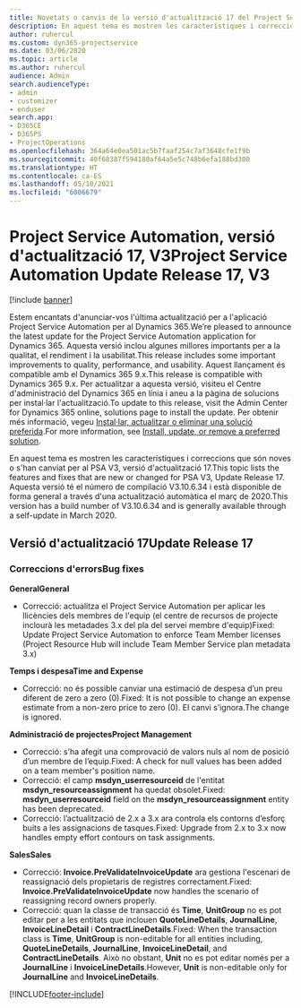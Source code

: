 ```yaml
---
title: Novetats o canvis de la versió d'actualització 17 del Project Service Automation, V3
description: En aquest tema es mostren les característiques i correccions disponibles al Project Service Automation V3, versió d'actualització 17.
author: ruhercul
ms.custom: dyn365-projectservice
ms.date: 03/06/2020
ms.topic: article
ms.author: ruhercul
audience: Admin
search.audienceType:
- admin
- customizer
- enduser
search.app:
- D365CE
- D365PS
- ProjectOperations
ms.openlocfilehash: 364a64e0ea501ac5b7faaf254c7af3648cfe1f9b
ms.sourcegitcommit: 40f68387f594180af64a5e5c748b6efa188bd300
ms.translationtype: HT
ms.contentlocale: ca-ES
ms.lasthandoff: 05/10/2021
ms.locfileid: "6006679"
---
```

# <a name="project-service-automation-update-release-17-v3"></a><span data-ttu-id="5ba5d-103">Project Service Automation, versió d'actualització 17, V3</span><span class="sxs-lookup"><span data-stu-id="5ba5d-103">Project Service Automation Update Release 17, V3</span></span>

[!include [banner](../includes/psa-now-project-operations.md)]

<span data-ttu-id="5ba5d-104">Estem encantats d'anunciar-vos l'última actualització per a l'aplicació Project Service Automation per al Dynamics 365.</span><span class="sxs-lookup"><span data-stu-id="5ba5d-104">We’re pleased to announce the latest update for the Project Service Automation application for Dynamics 365.</span></span> <span data-ttu-id="5ba5d-105">Aquesta versió inclou algunes millores importants per a la qualitat, el rendiment i la usabilitat.</span><span class="sxs-lookup"><span data-stu-id="5ba5d-105">This release includes some important improvements to quality, performance, and usability.</span></span>  <span data-ttu-id="5ba5d-106">Aquest llançament és compatible amb el Dynamics 365 9.x.</span><span class="sxs-lookup"><span data-stu-id="5ba5d-106">This release is compatible with Dynamics 365 9.x.</span></span> <span data-ttu-id="5ba5d-107">Per actualitzar a aquesta versió, visiteu el Centre d'administració del Dynamics 365 en línia i aneu a la pàgina de solucions per instal·lar l'actualització.</span><span class="sxs-lookup"><span data-stu-id="5ba5d-107">To update to this release, visit the Admin Center for Dynamics 365 online, solutions page to install the update.</span></span> <span data-ttu-id="5ba5d-108">Per obtenir més informació, vegeu [Instal·lar, actualitzar o eliminar una solució preferida](/power-platform/admin/install-remove-preferred-solution).</span><span class="sxs-lookup"><span data-stu-id="5ba5d-108">For more information, see [Install, update, or remove a preferred solution](/power-platform/admin/install-remove-preferred-solution).</span></span>

<span data-ttu-id="5ba5d-109">En aquest tema es mostren les característiques i correccions que són noves o s'han canviat per al PSA V3, versió d'actualització 17.</span><span class="sxs-lookup"><span data-stu-id="5ba5d-109">This topic lists the features and fixes that are new or changed for PSA V3, Update Release 17.</span></span> <span data-ttu-id="5ba5d-110">Aquesta versió té el número de compilació V3.10.6.34 i està disponible de forma general a través d'una actualització automàtica el març de 2020.</span><span class="sxs-lookup"><span data-stu-id="5ba5d-110">This version has a build number of V3.10.6.34 and is generally available through a self-update in March 2020.</span></span>


## <a name="update-release-17"></a><span data-ttu-id="5ba5d-111">Versió d'actualització 17</span><span class="sxs-lookup"><span data-stu-id="5ba5d-111">Update Release 17</span></span>

### <a name="bug-fixes"></a><span data-ttu-id="5ba5d-112">Correccions d'errors</span><span class="sxs-lookup"><span data-stu-id="5ba5d-112">Bug fixes</span></span>

<span data-ttu-id="5ba5d-113">**General**</span><span class="sxs-lookup"><span data-stu-id="5ba5d-113">**General**</span></span>

- <span data-ttu-id="5ba5d-114">Correcció: actualitza el Project Service Automation per aplicar les llicències dels membres de l'equip (el centre de recursos de projecte inclourà les metadades 3.x del pla del servei membre d'equip)</span><span class="sxs-lookup"><span data-stu-id="5ba5d-114">Fixed: Update Project Service Automation to enforce Team Member licenses (Project Resource Hub will include Team Member Service plan metadata 3.x)</span></span>
 
<span data-ttu-id="5ba5d-115">**Temps i despesa**</span><span class="sxs-lookup"><span data-stu-id="5ba5d-115">**Time and Expense**</span></span>

- <span data-ttu-id="5ba5d-116">Correcció: no és possible canviar una estimació de despesa d’un preu diferent de zero a zero (0).</span><span class="sxs-lookup"><span data-stu-id="5ba5d-116">Fixed: It is not possible to change an expense estimate from a non-zero price to zero (0).</span></span> <span data-ttu-id="5ba5d-117">El canvi s’ignora.</span><span class="sxs-lookup"><span data-stu-id="5ba5d-117">The change is ignored.</span></span>

<span data-ttu-id="5ba5d-118">**Administració de projectes**</span><span class="sxs-lookup"><span data-stu-id="5ba5d-118">**Project Management**</span></span>

- <span data-ttu-id="5ba5d-119">Correcció: s’ha afegit una comprovació de valors nuls al nom de posició d’un membre de l’equip.</span><span class="sxs-lookup"><span data-stu-id="5ba5d-119">Fixed: A check for null values has been added on a team member's position name.</span></span>
- <span data-ttu-id="5ba5d-120">Correcció: el camp **msdyn_userresourceid** de l'entitat **msdyn_resourceassignment** ha quedat obsolet.</span><span class="sxs-lookup"><span data-stu-id="5ba5d-120">Fixed: **msdyn_userresourceid** field on the **msdyn_resourceassignment** entity has been deprecated.</span></span>
- <span data-ttu-id="5ba5d-121">Correcció: l’actualització de 2.x a 3.x ara controla els contorns d’esforç buits a les assignacions de tasques.</span><span class="sxs-lookup"><span data-stu-id="5ba5d-121">Fixed: Upgrade from 2.x to 3.x now handles empty effort contours on task assignments.</span></span>

<span data-ttu-id="5ba5d-122">**Sales**</span><span class="sxs-lookup"><span data-stu-id="5ba5d-122">**Sales**</span></span>

- <span data-ttu-id="5ba5d-123">Correcció: **Invoice.PreValidateInvoiceUpdate** ara gestiona l'escenari de reassignació dels propietaris de registres correctament.</span><span class="sxs-lookup"><span data-stu-id="5ba5d-123">Fixed: **Invoice.PreValidateInvoiceUpdate** now handles the scenario of reassigning record owners properly.</span></span>
- <span data-ttu-id="5ba5d-124">Correcció: quan la classe de transacció és **Time**, **UnitGroup** no es pot editar per a les entitats que inclouen **QuoteLineDetails**, **JournalLine**, **InvoiceLineDetail** i **ContractLineDetails**.</span><span class="sxs-lookup"><span data-stu-id="5ba5d-124">Fixed: When the transaction class is **Time**, **UnitGroup** is non-editable for all entities including, **QuoteLineDetails**, **JournalLine**, **InvoiceLineDetail**, and **ContractLineDetails**.</span></span> <span data-ttu-id="5ba5d-125">Això no obstant, **Unit** no es pot editar només per a **JournalLine** i **InvoiceLineDetails**.</span><span class="sxs-lookup"><span data-stu-id="5ba5d-125">However, **Unit** is non-editable only for **JournalLine** and **InvoiceLineDetails**.</span></span>




[!INCLUDE[footer-include](../includes/footer-banner.md)]